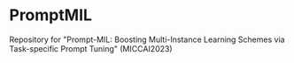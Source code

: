 # PromptMIL
Repository for "Prompt-MIL: Boosting Multi-Instance Learning Schemes via Task-specific Prompt Tuning" (MICCAI2023)
